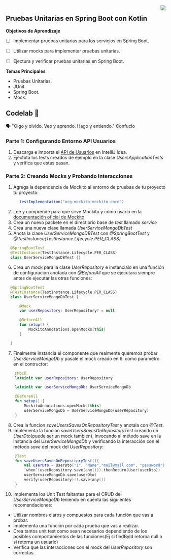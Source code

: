 <img align="right" src="https://github.com/ada-school/module-template/blob/main/ada.png">

## Pruebas Unitarias en Spring Boot con Kotlin


**Objetivos de Aprendizaje**

- [ ] Implementar pruebas unitarias para los servicios en Spring Boot.
- [ ] Utilizar mocks para implementar pruebas unitarias.
- [ ] Ejectura y verificar pruebas unitarias en Spring Boot.


**Temas Principales**
* Pruebas Unitarias.
* JUnit.
* Spring Boot.
* Mock.

## Codelab 🧪

🗣️ "Oigo y olvido. Veo y aprendo. Hago y entiendo." Confucio

### Parte 1: Configurando Entorno API Usuarios

1. Descarga e importa el [API de Usuarios](https://github.com/ada-school/users-api) en IntelliJ Idea.
2. Ejectuta los tests creados de ejemplo en la clase *UsersApplicationTests* y verifica que estas pasan.

### Parte 2: Creando Mocks y Probando Interacciones

1. Agrega la dependencia de Mockito al entorno de pruebas de tu proyecto tu proyecto:
  ```gradle
      	testImplementation("org.mockito:mockito-core")
  ```
2. Lee y comprende para que sirve Mockito y cómo usarlo en la [documentación oficial de Mockito](https://site.mockito.org/).
3. Crea un nuevo packete en el directiorio base de *test* llamado *service*
4. Crea una nueva clase llamada *UserServiceMongoDbTest*
5. Anota la clase *UserServiceMongoDBTest* con *@SpringBootTest* y *@TestInstance(TestInstance.Lifecycle.PER_CLASS)*
  ```kotlin 
    @SpringBootTest
    @TestInstance(TestInstance.Lifecycle.PER_CLASS)
    class UserServiceMongoDBTest {}
  ```
6. Crea un mock para la clase *UserRepository* e instancialo en una función de configuración anotada con *@BeforeAll* que se ejecutara siempre antes de ejecutar las otras funciones:
  ```kotlin
    @SpringBootTest
    @TestInstance(TestInstance.Lifecycle.PER_CLASS)
    class UserServiceMongoDbTest {

        @Mock
        var userRepository: UserRepository? = null

        @BeforeAll
        fun setup() {
            MockitoAnnotations.openMocks(this)
        }

    }
  ```
7. Finalmente instancia el componente que realmente queremos probar *UserServiceMongoDb* y pasale el mock creado en 6. como parametro en el contructor:
  ```kotlin
      @Mock
      lateinit var userRepository: UserRepository

      lateinit var userServiceMongoDb: UserServiceMongoDb

      @BeforeAll
      fun setup() {
          MockitoAnnotations.openMocks(this)
          userServiceMongoDb = UserServiceMongoDb(userRepository)
      }
  ```
8. Crea la funcion *saveUsersSavesOnRepositoryTest* y anotala con *@Test*.
9. Implementa la función *saveUsersSavesOnRepositoryTest* creando un *UserDto*(puede ser un mock también), invocando al método save en la instancia del *UserServiceMongoDb* y verificando la interacción con el método *save* del mock del *UserRepository*:
  ```kotlin
      @Test
      fun saveUsersSavesOnRepositoryTest(){
          val userDto = UserDto("1", "Name","mail@mail.com", "password")
          `when`(userRepository.save(any())).thenReturn(User(userDto))
          userServiceMongoDb.save(userDto)
          verify(userRepository)!!.save(any())
      }
  ```
10. Implementa los Unit Test faltantes para el CRUD del *UserServiceMongoDb* teniendo en cuenta las siguientes recomendaciones:
  * Utilizar nombres claros y compuestos para cada función que vas a probar.
  * Implementa una función por cada prueba que vas a realizar.
  * Crea tantos unit test como sean necesarios dependiendo de los posibles comportamientos de las funciones(Ej si findById retorna null o si retorna un usuario)
  * Verifica que las interacciones con el mock del *UserRepository* son correctas.

